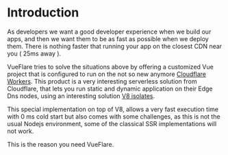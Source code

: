 # Introduction

As developers we want a good developer experience when we build our apps, and then we want them to be as fast as possible when we deploy them. There is nothing faster that running your app on the closest CDN near you ( 25ms away ).

VueFlare tries to solve the situations above by offering a customized Vue project that is configured to run on the not so new anymore [Cloudflare Workers](https://workers.cloudflare.com/). This product is a very interesting serverless solution from Cloudflare, that lets you run static and dynamic application on their Edge Dns nodes, using an interesting solution [V8 isolates](https://developers.cloudflare.com/workers/learning/how-workers-works).

This special implementation on top of V8, allows a very fast execution time with 0 ms cold start but also comes with some challenges, as this is not the usual Nodejs environment, some of the classical SSR implementations will not work. 

This is the reason you need VueFlare.